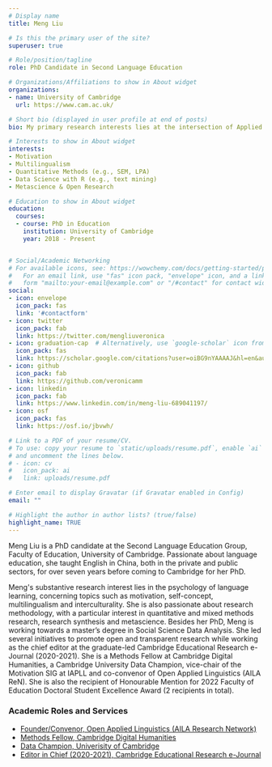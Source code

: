 ```yaml
---
# Display name
title: Meng Liu

# Is this the primary user of the site?
superuser: true

# Role/position/tagline
role: PhD Candidate in Second Language Education

# Organizations/Affiliations to show in About widget
organizations:
- name: University of Cambridge
  url: https://www.cam.ac.uk/

# Short bio (displayed in user profile at end of posts)
bio: My primary research interests lies at the intersection of Applied Linguistics and Educational Psychology. My PhD project aims to understand the motivation of learners who are learning multiple foreign languages concurrently. Another strand of my research interest lies in research methodology and metascience, ranging from research synthesis to the open science reform. I am a huge fan of computational methods for social science research. 

# Interests to show in About widget
interests:
- Motivation
- Multilingualism
- Quantitative Methods (e.g., SEM, LPA)
- Data Science with R (e.g., text mining)
- Metascience & Open Research

# Education to show in About widget
education:
  courses:
  - course: PhD in Education
    institution: University of Cambridge
    year: 2018 - Present


# Social/Academic Networking
# For available icons, see: https://wowchemy.com/docs/getting-started/page-builder/#icons
#   For an email link, use "fas" icon pack, "envelope" icon, and a link in the
#   form "mailto:your-email@example.com" or "/#contact" for contact widget.
social:
- icon: envelope
  icon_pack: fas
  link: '#contactform'
- icon: twitter
  icon_pack: fab
  link: https://twitter.com/mengliuveronica
- icon: graduation-cap  # Alternatively, use `google-scholar` icon from `ai` icon pack
  icon_pack: fas
  link: https://scholar.google.com/citations?user=oiBG9nYAAAAJ&hl=en&authuser=1
- icon: github
  icon_pack: fab
  link: https://github.com/veronicamm
- icon: linkedin
  icon_pack: fab
  link: https://www.linkedin.com/in/meng-liu-689041197/
- icon: osf
  icon_pack: fas
  link: https://osf.io/jbvwh/ 

# Link to a PDF of your resume/CV.
# To use: copy your resume to `static/uploads/resume.pdf`, enable `ai` icons in `params.toml`, 
# and uncomment the lines below.
# - icon: cv
#   icon_pack: ai
#   link: uploads/resume.pdf

# Enter email to display Gravatar (if Gravatar enabled in Config)
email: ""

# Highlight the author in author lists? (true/false)
highlight_name: TRUE
---
```


Meng Liu is a PhD candidate at the Second Language Education Group, Faculty of Education, University of Cambridge. Passionate about language education, she taught English in China, both in the private and public sectors, for over seven years before coming to Cambridge for her PhD. 

Meng's substantive research interest lies in the psychology of language learning, concerning topics such as motivation, self-concept, multilingualism and interculturality. She is also passionate about research methodology, with a particular interest in quantitative and mixed methods research, research synthesis and metascience. Besides her PhD, Meng is working towards a master’s degree in Social Science Data Analysis. She led several initiatives to promote open and transparent research while working as the chief editor at the graduate-led Cambridge Educational Research e-Journal (2020-2021). She is a Methods Fellow at Cambridge Digital Humanities, a Cambridge University Data Champion, vice-chair of the Motivation SIG at IAPLL and co-convenor of Open Applied Linguistics (AILA ReN). She is also the recipient of Honourable Mention for 2022 Faculty of Education Doctoral Student Excellence Award (2 recipients in total).   

### Academic Roles and Services
* [Founder/Convenor, Open Applied Linguistics (AILA Research Network)](https://openappliedlinguistics.org/about)
* [Methods Fellow, Cambridge Digital Humanities](https://www.cdh.cam.ac.uk/about/people/meng-liu/)
* [Data Champion, Univerisity of Cambridge](https://www.data.cam.ac.uk/data-champions-search?page=7)
* [Editor in Chief (2020-2021), Cambridge Educational Research e-Journal](https://cerj.educ.cam.ac.uk/currentissue/)
